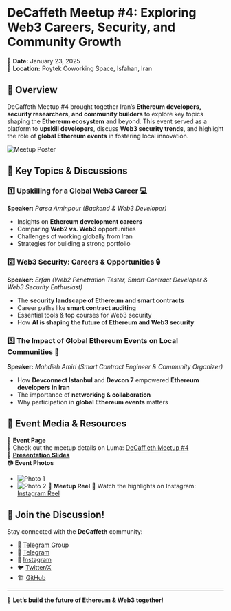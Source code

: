 # DeCaffeth Meetup #4: Exploring Web3 Careers, Security, and Community Growth  

📅 **Date:** January 23, 2025  
📍 **Location:** Poytek Coworking Space, Isfahan, Iran  

## 🎯 Overview  
DeCaffeth Meetup #4 brought together Iran’s **Ethereum developers, security researchers, and community builders** to explore key topics shaping the **Ethereum ecosystem** and beyond. This event served as a platform to **upskill developers**, discuss **Web3 security trends**, and highlight the role of **global Ethereum events** in fostering local innovation.  

![Meetup Poster](./meetup#4_poster.jpg)

## 🔹 Key Topics & Discussions

### 1️⃣ Upskilling for a Global Web3 Career 💻
**Speaker:** *Parsa Aminpour (Backend & Web3 Developer)*
- Insights on **Ethereum development careers**
- Comparing **Web2 vs. Web3** opportunities
- Challenges of working globally from Iran 
- Strategies for building a strong portfolio

### 2️⃣ Web3 Security: Careers & Opportunities 🔒  
**Speaker:** *Erfan (Web2 Penetration Tester, Smart Contract Developer & Web3 Security Enthusiast)*  
- The **security landscape of Ethereum and smart contracts**  
- Career paths like **smart contract auditing**  
- Essential tools & top courses for Web3 security  
- How **AI is shaping the future of Ethereum and Web3 security**  

### 3️⃣ The Impact of Global Ethereum Events on Local Communities 🚀  
**Speaker:** *Mahdieh Amiri (Smart Contract Engineer & Community Organizer)*  
- How **Devconnect Istanbul** and **Devcon 7** empowered **Ethereum developers in Iran**  
- The importance of **networking & collaboration**
- Why participation in **global Ethereum events** matters


## 📸 Event Media & Resources  
📅 **Event Page**  
🔗 Check out the meetup details on Luma: [DeCaff.eth Meetup #4](https://lu.ma/snpw3yf4)  
📑 **[Presentation Slides](./meetup#4_slides.pdf)**  
📷 **Event Photos**  
- ![Photo 1](./meetup#4_photo1.jpg)
- ![Photo 2](./meetup#4_photo2.jpg)
🎥 **Meetup Reel**
🔗 Watch the highlights on Instagram: [Instagram Reel](https://www.instagram.com/reel/DFQJFHSAYGj/?igsh=ZXl3MDk2bWM5Y3Zp)  



## 💬 Join the Discussion!  
Stay connected with the **DeCaffeth** community:
- 💬 [Telegram Group](https://t.me/+ZLX3NJEAHZYyNjc0)  
- 📱 [Telegram](https://t.me/decaffeth)  
- 📱 [Instagram](https://www.instagram.com/decaffeth)  
- 🐦 [Twitter/X](https://x.com/decaffeth)  
- 🏗 [GitHub](https://github.com/decaffeth)  

---  
🚀 **Let’s build the future of Ethereum & Web3 together!**  
